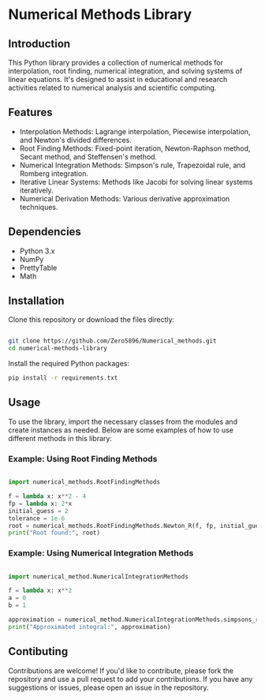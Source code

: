 # Numerical Methods Library
## Introduction
This Python library provides a collection of numerical methods for interpolation, root finding, numerical integration, and solving systems of linear equations. It's designed to assist in educational and research activities related to numerical analysis and scientific computing.

## Features

- Interpolation Methods: Lagrange interpolation, Piecewise interpolation, and Newton's divided differences.
- Root Finding Methods: Fixed-point iteration, Newton-Raphson method, Secant method, and Steffensen's method.
- Numerical Integration Methods: Simpson's rule, Trapezoidal rule, and Romberg integration.
- Iterative Linear Systems: Methods like Jacobi for solving linear systems iteratively.
- Numerical Derivation Methods: Various derivative approximation techniques.


## Dependencies
- Python 3.x
- NumPy
- PrettyTable
- Math


## Installation
Clone this repository or download the files directly:

```bash

git clone https://github.com/Zero5896/Numerical_methods.git
cd numerical-methods-library
```

Install the required Python packages:

```bash
pip install -r requirements.txt
```
## Usage
To use the library, import the necessary classes from the modules and create instances as needed. Below are some examples of how to use different methods in this library:

### Example: Using Root Finding Methods
```python

import numerical_methods.RootFindingMethods

f = lambda x: x**2 - 4
fp = lambda x: 2*x
initial_guess = 2
tolerance = 1e-6
root = numerical_methods.RootFindingMethods.Newton_R(f, fp, initial_guess, TOL=tolerance)
print("Root found:", root)
```
### Example: Using Numerical Integration Methods
```python

import numerical_method.NumericalIntegrationMethods

f = lambda x: x**2
a = 0
b = 1

approximation = numerical_method.NumericalIntegrationMethods.simpsons_rule_N(f, a, b)
print("Approximated integral:", approximation)
```
## Contibuting
Contributions are welcome! If you'd like to contribute, please fork the repository and use a pull request to add your contributions. If you have any suggestions or issues, please open an issue in the repository.
